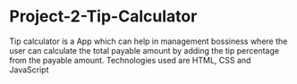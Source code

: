 # Project-2-Tip-Calculator
Tip calculator is a App which can help in management bossiness where the user can calculate the total payable amount by adding the tip percentage from the payable amount. 
Technologies used are HTML, CSS and JavaScript

